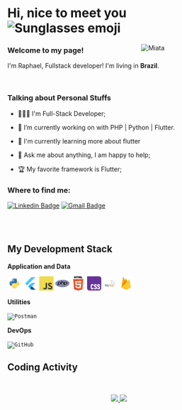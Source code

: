 # Hi, nice to meet you <img width="30" src="https://emojis.slackmojis.com/emojis/images/1531849430/4246/blob-sunglasses.gif?1531849430" alt="Sunglasses emoji" />

<img align="right" width="40%" src="https://media1.giphy.com/media/v1.Y2lkPTc5MGI3NjExZ3B1aHVobXhiMmpuaHJhdDlrdmdqandhamswcGxzcHZobWJ0NmI4eCZlcD12MV9pbnRlcm5hbF9naWZfYnlfaWQmY3Q9Zw/fwDiev1AJLXsQZJKoC/giphy.gif" alt="Miata" />

### Welcome to my page!
<p>
  I'm Raphael, Fullstack developer! I'm living  in 
  <b>Brazil</b>.
</p>

<br/>

### Talking about Personal Stuffs

- 👩🏻‍🚀 I'm Full-Stack Developer;

- 📌 I’m currently working on with PHP | Python | Flutter.

- 🌱 I'm currently learning more about flutter

- 💬 Ask me about anything, I am happy to help;

- 🏆 My favorite framework is Flutter;

### Where to find me:

[![Linkedin Badge](https://img.shields.io/badge/-LinkedIn-blue?style=flat-square&logo=Linkedin&logoColor=white)](https://www.linkedin.com/in/raphael-fran%C3%A7a-simonetti-76b625249/)
[![Gmail Badge](https://img.shields.io/badge/-Gmail-c14438?style=flat-square&logo=Gmail&logoColor=white)](mailto:raphasimonettti@gmail.com)

<br/><br/>

## My Development Stack

**Application and Data**

<code><img height="32" src="https://raw.githubusercontent.com/github/explore/80688e429a7d4ef2fca1e82350fe8e3517d3494d/topics/python/python.png" alt="´Python"/></code>
<code><img height="32" src=https://raw.githubusercontent.com/github/explore/80688e429a7d4ef2fca1e82350fe8e3517d3494d/topics/flutter/flutter.png alt="Flutter"/></code>
<code><img height="32" src="https://raw.githubusercontent.com/github/explore/80688e429a7d4ef2fca1e82350fe8e3517d3494d/topics/javascript/javascript.png" alt="Javascript"/></code>
<code><img height="32" src="https://raw.githubusercontent.com/github/explore/80688e429a7d4ef2fca1e82350fe8e3517d3494d/topics/php/php.png" alt="PHP"/></code> 
<code><img height="32" src="https://raw.githubusercontent.com/github/explore/80688e429a7d4ef2fca1e82350fe8e3517d3494d/topics/html/html.png" alt="HTML5"/></code>
<code><img height="32" src="https://raw.githubusercontent.com/github/explore/80688e429a7d4ef2fca1e82350fe8e3517d3494d/topics/css/css.png" alt="CSS"/></code>
<code><img height="32" src="https://raw.githubusercontent.com/github/explore/80688e429a7d4ef2fca1e82350fe8e3517d3494d/topics/mysql/mysql.png" alt="MySQL"/></code>
<code><img height="32" src="https://raw.githubusercontent.com/github/explore/80688e429a7d4ef2fca1e82350fe8e3517d3494d/topics/firebase/firebase.png" alt="Firebase"/></code>

**Utilities**

<code><img height="32" src="https://user-images.githubusercontent.com/2676579/34940598-17cc20f0-f9be-11e7-8c6d-f0190d502d64.png" alt="Postman"/></code>

**DevOps**

<code><img height="32" src="https://cdn3.iconfinder.com/data/icons/inficons/512/github.png" alt="GitHub"/></code>
</code>

## Coding Activity

<br/>

<p align="center">
  
</p>


<div align="center">
  <a href="https://github.com/CodeNetti">
  <img height="150em" src="https://github-readme-stats.vercel.app/api?username=CodeNetti&show_icons=true&theme=dracula&include_all_commits=true&count_private=true"/>
  <img height="150em" src="https://github-readme-stats.vercel.app/api/top-langs/?username=CodeNetti&layout=compact&langs_count=7&theme=dracula"/>
</div>
